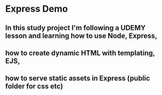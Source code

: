 # Express Demo 
## In this study project I'm following a UDEMY lesson and learning how to use Node, Express, 
## how to create dynamic HTML with templating, EJS,
## how to serve static assets in Express (public folder for css etc) 